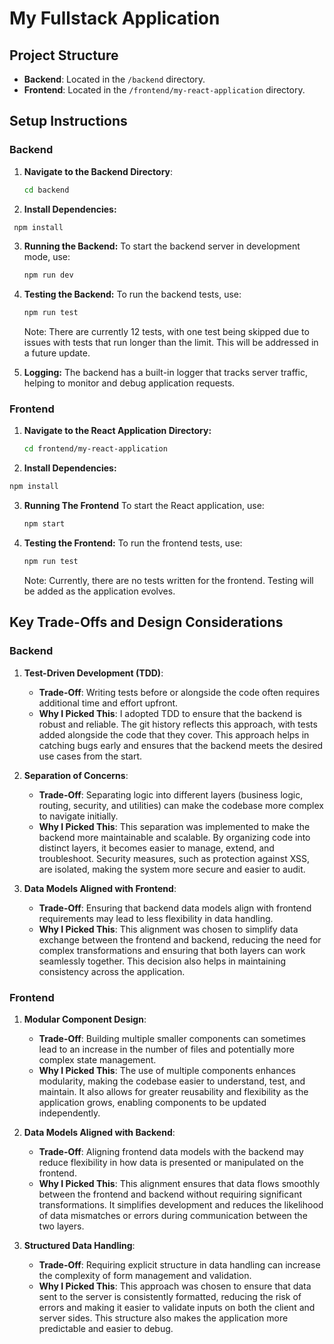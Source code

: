 # My Fullstack Application

## Project Structure

- **Backend**: Located in the `/backend` directory.
- **Frontend**: Located in the `/frontend/my-react-application` directory.

## Setup Instructions

### Backend

1. **Navigate to the Backend Directory**:
   ```bash
   cd backend
   ```
2.  **Install Dependencies:**
   ```bash
    npm install
   ```
3. **Running the Backend:**
 To start the backend server in development mode, use:
   ```bash
   npm run dev
   ```
   
4. **Testing the Backend:**
To run the backend tests, use:
   ```bash
   npm run test
   ```
   Note: There are currently 12 tests, with one test being skipped due to issues with tests that run longer than the limit. This will be addressed in a future update.
5. **Logging:**
   The backend has a built-in logger that tracks server traffic, helping to monitor and debug application requests.

### Frontend

1. **Navigate to the React Application Directory:**
   ```bash
   cd frontend/my-react-application
   ```
   
2.  **Install Dependencies:**
   ```bash
   npm install
   ```

3. **Running The Frontend**
 To start the React application, use:
   ```bash
   npm start
   ```

4. **Testing the Frontend:**
   To run the frontend tests, use:
   ```bash
   npm run test
   ```
   Note: Currently, there are no tests written for the frontend. Testing will be added as the application evolves.

## Key Trade-Offs and Design Considerations

### Backend

1. **Test-Driven Development (TDD)**:
   - **Trade-Off**: Writing tests before or alongside the code often requires additional time and effort upfront.
   - **Why I Picked This**: I adopted TDD to ensure that the backend is robust and reliable. The git history reflects this approach, with tests added alongside the code that they cover. This approach helps in catching bugs early and ensures that the backend meets the desired use cases from the start.

2. **Separation of Concerns**:
   - **Trade-Off**: Separating logic into different layers (business logic, routing, security, and utilities) can make the codebase more complex to navigate initially.
   - **Why I Picked This**: This separation was implemented to make the backend more maintainable and scalable. By organizing code into distinct layers, it becomes easier to manage, extend, and troubleshoot. Security measures, such as protection against XSS, are isolated, making the system more secure and easier to audit.

3. **Data Models Aligned with Frontend**:
   - **Trade-Off**: Ensuring that backend data models align with frontend requirements may lead to less flexibility in data handling.
   - **Why I Picked This**: This alignment was chosen to simplify data exchange between the frontend and backend, reducing the need for complex transformations and ensuring that both layers can work seamlessly together. This decision also helps in maintaining consistency across the application.

### Frontend

1. **Modular Component Design**:
   - **Trade-Off**: Building multiple smaller components can sometimes lead to an increase in the number of files and potentially more complex state management.
   - **Why I Picked This**: The use of multiple components enhances modularity, making the codebase easier to understand, test, and maintain. It also allows for greater reusability and flexibility as the application grows, enabling components to be updated independently.

2. **Data Models Aligned with Backend**:
   - **Trade-Off**: Aligning frontend data models with the backend may reduce flexibility in how data is presented or manipulated on the frontend.
   - **Why I Picked This**: This alignment ensures that data flows smoothly between the frontend and backend without requiring significant transformations. It simplifies development and reduces the likelihood of data mismatches or errors during communication between the two layers.

3. **Structured Data Handling**:
   - **Trade-Off**: Requiring explicit structure in data handling can increase the complexity of form management and validation.
   - **Why I Picked This**: This approach was chosen to ensure that data sent to the server is consistently formatted, reducing the risk of errors and making it easier to validate inputs on both the client and server sides. This structure also makes the application more predictable and easier to debug.
